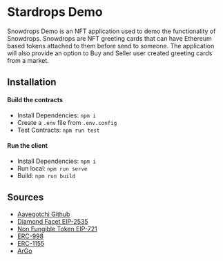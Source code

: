 # Stardrops Demo

Snowdrops Demo is an NFT application used to demo the functionality of Snowdrops. Snowdrops are NFT greeting cards that can have Ethereum based tokens attached to them before send to someone. The application will also provide an option to Buy and Seller user created greeting cards from a market.

## Installation
#### Build the contracts
- Install Dependencies: `npm i`
- Create a `.env` file from `.env.config`
- Test Contracts: `npm run test`

#### Run the client
- Install Dependencies: `npm i`
- Run local: `npm run serve`
- Build: `npm run build`

## Sources
- [Aavegotchi Github](https://github.com/aavegotchi)
- [Diamond Facet EIP-2535](https://eips.ethereum.org/EIPS/eip-2535)
- [Non Fungible Token EIP-721](https://eips.ethereum.org/EIPS/eip-721)
- [ERC-998](https://eips.ethereum.org/EIPS/eip-998)
- [ERC-1155](https://eips.ethereum.org/EIPS/eip-1155)
- [ArGo](https://argoapp.net/)
